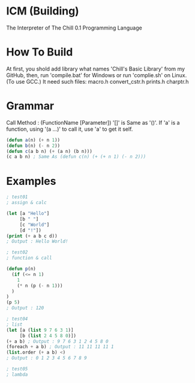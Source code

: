 # ICM (Building)
The Interpreter of The Chill 0.1 Programming Language

# How To Build
At first, you shold add library what names 'Chill's Basic Library' from my GitHub, then, run 'compile.bat' for Windows or run 'complie.sh' on Linux. (To use GCC.)
It need such files:
macro.h
convert_cstr.h
prints.h
charptr.h


# Grammar

Call Method : (FunctionName [Parameter])
'[]' is Same as '()'.
If 'a' is a function, using '(a ...)' to call it, use 'a' to get it self.
```lisp
(defun a(n) (+ n 1))
(defun b(n) (- n 2))
(defun c(a b n) (+ (a n) (b n)))
(c a b n) ; Same As (defun c(n) (+ (+ n 1) (- n 2)))
```

# Examples

```lisp
; test01
; assign & calc

(let [a "Hello"]
     [b " "]
     [c "World"]
     [d "!"])
(print (+ a b c d))
; Output : Hello World!

; test02
; function & call

(defun p(n)
  (if (<= n 1)
    1
    (* n (p (- n 1)))
  )
)
(p 5)
; Output : 120

; test04
; list
(let [a (list 9 7 6 3 1)]
     [b (list 2 4 5 8 0)])
(+ a b) ; Output : 9 7 6 3 1 2 4 5 8 0
(foreach + a b) ; Output : 11 11 11 11 1
(list.order (+ a b) <)
; Output : 0 1 2 3 4 5 6 7 8 9

; test05
; lambda
